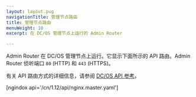 ```yaml
---
layout: layout.pug
navigationTitle: 管理节点路由
title: 管理节点路由
menuWeight: 10
excerpt: 在 DC/OS 管理节点上运行的 Admin Router

---
```

Admin Router 在 DC/OS 管理节点上运行。它显示下面所示的 API 路由。Admin Router 侦听端口 `80` (HTTP) 和 `443` (HTTPS)。

有关 API 路由方式的详细信息，请参阅 [DC/OS API 参考](/cn/1.12/api/)。



[ngindox api='/cn/1.12/api/nginx.master.yaml']
